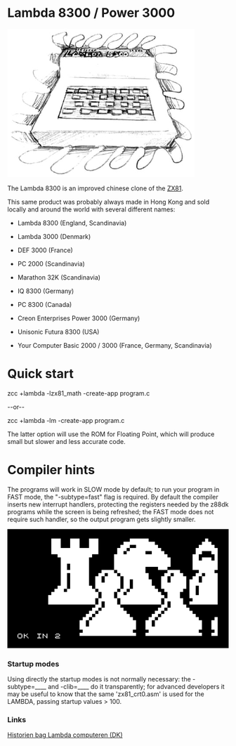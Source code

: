 
# Lambda 8300 / Power 3000

![](images/platform/lambda.jpg)

The Lambda 8300 is an improved chinese clone of the [ZX81](platform/zx81).


This same product was probably always made in Hong Kong and sold locally and around the world with several different names:




 - Lambda 8300  (England, Scandinavia)

 - Lambda 3000  (Denmark)

 - DEF 3000  (France)

 - PC 2000   (Scandinavia)

 - Marathon 32K  (Scandinavia)

 - IQ 8300   (Germany)

 - PC 8300   (Canada)

 - Creon Enterprises Power 3000  (Germany)

 - Unisonic Futura 8300  (USA)

 - Your Computer Basic 2000 / 3000  (France, Germany, Scandinavia)



# Quick start

zcc  +lambda -lzx81_math -create-app program.c

--or--

zcc +lambda -lm -create-app program.c

The latter option will use the ROM for Floating Point, which will produce small but slower and less accurate code.

# Compiler hints

The programs will work in SLOW mode by default; to run your program in FAST mode, the "-subtype=fast" flag is required.  By default the compiler inserts new interrupt handlers, protecting the registers needed by the z88dk programs while the screen is being refreshed; the FAST mode does not require such handler, so the output program gets slightly smaller.

![](images/platform/lambda-example.gif)


### Startup modes

Using directly the startup modes is not normally necessary: the -subtype=____ and -clib=____ do it transparently; for advanced developers it may be useful to know that the same 'zx81_crt0.asm' is used for the LAMBDA, passing startup values > 100.


### Links

[Historien bag Lambda computeren (DK)](http://www.2kb.dk/lambda_historie.html)


